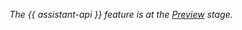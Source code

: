 _The {{ assistant-api }} feature is at the [Preview](../../overview/concepts/launch-stages.md) stage._